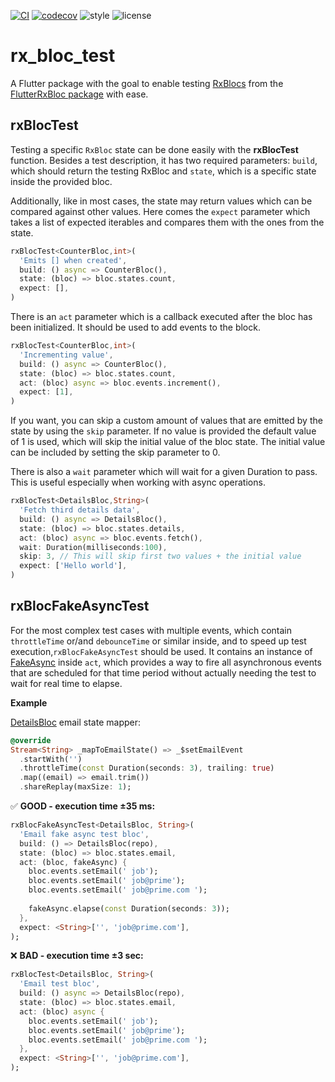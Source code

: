 

[![CI](https://github.com/Prime-Holding/rx_bloc/actions/workflows/build_and_test_rx_bloc_packages.yaml/badge.svg)](https://github.com/Prime-Holding/rx_bloc/actions/workflows/build_and_test_rx_bloc_packages.yaml) [![codecov](https://codecov.io/gh/Prime-Holding/rx_bloc/graph/badge.svg?token=BHQD4QC463)](https://codecov.io/gh/Prime-Holding/rx_bloc/branch/develop) ![style](https://img.shields.io/badge/style-effective_dart-40c4ff.svg) ![license](https://img.shields.io/badge/license-MIT-purple.svg)

# rx_bloc_test

A Flutter package with the goal to enable testing [RxBlocs](https://pub.dev/packages/rx_bloc) from the [FlutterRxBloc package](https://pub.dev/packages/flutter_rx_bloc) with ease.

## rxBlocTest

Testing a specific `RxBloc` state can be done easily with the **rxBlocTest** function. Besides a test description, it has two required parameters: `build`, which should return the testing RxBloc and `state`, which is a specific state inside the provided bloc.

Additionally, like in most cases, the state may return values which can be compared against other values. Here comes the `expect` parameter which takes a list of expected iterables and compares them with the ones from the state.
```dart
rxBlocTest<CounterBloc,int>(
  'Emits [] when created',
  build: () async => CounterBloc(), 
  state: (bloc) => bloc.states.count,
  expect: [],
)
```
There is an `act` parameter which is a callback executed after the bloc has been initialized. It should be used to add events to the block.
```dart
rxBlocTest<CounterBloc,int>(
  'Incrementing value',
  build: () async => CounterBloc(), 
  state: (bloc) => bloc.states.count,
  act: (bloc) async => bloc.events.increment(),
  expect: [1],
)
```
If you want, you can skip a custom amount of values that are emitted by the state by using the `skip` parameter. If no value is provided the default value of 1 is used, which will skip the initial value of the bloc state. The initial value can be included by setting the skip parameter to 0.

There is also a `wait` parameter which will wait for a given Duration to pass. This is useful especially when working with async operations.
```dart
rxBlocTest<DetailsBloc,String>(
  'Fetch third details data',
  build: () async => DetailsBloc(), 
  state: (bloc) => bloc.states.details,
  act: (bloc) async => bloc.events.fetch(),
  wait: Duration(milliseconds:100),
  skip: 3, // This will skip first two values + the initial value
  expect: ['Hello world'],
)
```  

## rxBlocFakeAsyncTest
For the most complex test cases with multiple events, which contain `throttleTime` or/and `debounceTime` or similar inside, and to speed up test execution,`rxBlocFakeAsyncTest` should be used. It contains an instance of [FakeAsync](https://pub.dev/packages/fake_async) inside `act`, which provides a way to fire all asynchronous events that are scheduled for that time period without actually needing the test to wait for real time to elapse.

**Example**

[DetailsBloc](https://github.com/Prime-Holding/rx_bloc/blob/develop/packages/rx_bloc_test/test/helpers/details_bloc/details_bloc.dart) email state mapper: 
```dart
@override
Stream<String> _mapToEmailState() => _$setEmailEvent
  .startWith('')
  .throttleTime(const Duration(seconds: 3), trailing: true)
  .map((email) => email.trim())
  .shareReplay(maxSize: 1);
```

✅ **GOOD - execution time ±35 ms:**
```dart
rxBlocFakeAsyncTest<DetailsBloc, String>(
  'Email fake async test bloc',
  build: () => DetailsBloc(repo),
  state: (bloc) => bloc.states.email,
  act: (bloc, fakeAsync) {
    bloc.events.setEmail(' job');
    bloc.events.setEmail(' job@prime');
    bloc.events.setEmail(' job@prime.com ');
    
    fakeAsync.elapse(const Duration(seconds: 3));
  },
  expect: <String>['', 'job@prime.com'],
);
```


❌ **BAD - execution time ±3 sec:**
```dart
rxBlocTest<DetailsBloc, String>(
  'Email test bloc',
  build: () async => DetailsBloc(repo),
  state: (bloc) => bloc.states.email,
  act: (bloc) async {
    bloc.events.setEmail(' job');
    bloc.events.setEmail(' job@prime');
    bloc.events.setEmail(' job@prime.com ');  
  },
  expect: <String>['', 'job@prime.com'],
);
```
